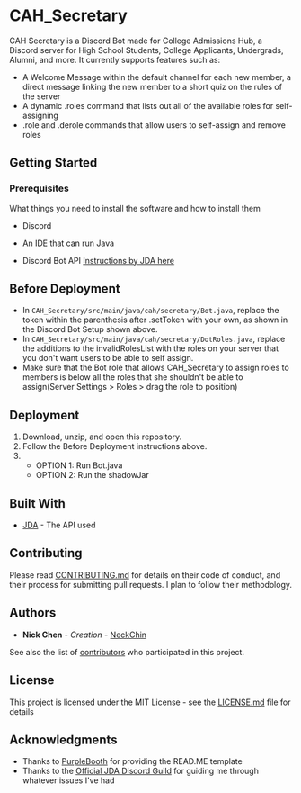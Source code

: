 # CAH_Secretary

CAH Secretary is a Discord Bot made for College Admissions Hub, a Discord server for High School Students, College Applicants, Undergrads, Alumni, and more.
It currently supports features such as:
* A Welcome Message within the default channel for each new member, a direct message linking the new member to a short quiz on the rules of the server
* A dynamic .roles command that lists out all of the available roles for self-assigning
* .role and .derole commands that allow users to self-assign and remove roles

## Getting Started

### Prerequisites

What things you need to install the software and how to install them

* Discord

* An IDE that can run Java

* Discord Bot API [Instructions by JDA here](https://github.com/DV8FromTheWorld/JDA/wiki/3\)-Getting-Started)  

## Before Deployment

* In ```CAH_Secretary/src/main/java/cah/secretary/Bot.java```, replace the token within the parenthesis after .setToken with your own, as shown in the Discord Bot Setup shown above.
* In ```CAH_Secretary/src/main/java/cah/secretary/DotRoles.java```, replace the additions to the invalidRolesList with the roles on your server that you don't want users to be able to self assign.
* Make sure that the Bot role that allows CAH_Secretary to assign roles to members is below all the roles that she shouldn't be able to assign(Server Settings > Roles > drag the role to position)

## Deployment
1. Download, unzip, and open this repository. 
2. Follow the Before Deployment instructions above.
3. * OPTION 1: Run Bot.java
   * OPTION 2: Run the shadowJar
   
## Built With

* [JDA](https://github.com/DV8FromTheWorld/JDA) - The API used

## Contributing

Please read [CONTRIBUTING.md](https://gist.github.com/PurpleBooth/b24679402957c63ec426) for details on their code of conduct, and their process for submitting pull requests. I plan to follow their methodology.

## Authors

* **Nick Chen** - *Creation* - [NeckChin](https://github.com/NeckChin)

See also the list of [contributors](https://github.com/NickChen053100/CAH_Secretary/contributors) who participated in this project.

## License

This project is licensed under the MIT License - see the [LICENSE.md](LICENSE.md) file for details

## Acknowledgments

* Thanks to [PurpleBooth](https://github.com/PurpleBooth) for providing the READ.ME template
* Thanks to the [Official JDA Discord Guild](https://discord.gg/0hMr4ce0tIl3SLv5) for guiding me through whatever issues I've had
